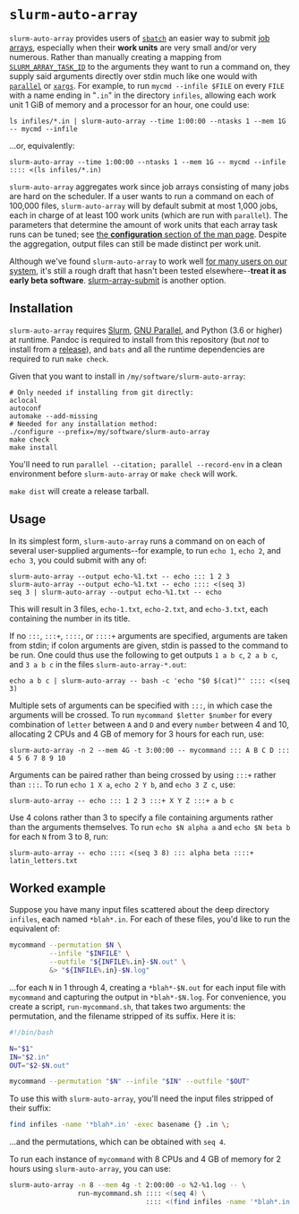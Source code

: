 # `slurm-auto-array`

`slurm-auto-array` provides users of [`sbatch`](https://slurm.schedmd.com/sbatch.html) an easier way to submit [job arrays](https://slurm.schedmd.com/job_array.html), especially when their **work units** are very small and/or very numerous. Rather than manually creating a mapping from [`SLURM_ARRAY_TASK_ID`](https://slurm.schedmd.com/job_array.html#env_vars) to the arguments they want to run a command on, they supply said arguments directly over stdin much like one would with [`parallel`](https://www.gnu.org/software/parallel/) or [`xargs`](https://manpages.org/xargs). For example, to run `mycmd --infile $FILE` on every `FILE` with a name ending in "`.in`" in the directory `infiles`, allowing each work unit 1 GiB of memory and a processor for an hour, one could use:

```shell
ls infiles/*.in | slurm-auto-array --time 1:00:00 --ntasks 1 --mem 1G -- mycmd --infile
```

...or, equivalently:

```shell
slurm-auto-array --time 1:00:00 --ntasks 1 --mem 1G -- mycmd --infile :::: <(ls infiles/*.in)
```

`slurm-auto-array` aggregates work since job arrays consisting of many jobs are hard on the scheduler. If a user wants to run a command on each of 100,000 files, `slurm-auto-array` will by default submit at most 1,000 jobs, each in charge of at least 100 work units (which are run with `parallel`). The parameters that determine the amount of work units that each array task runs can be tuned; see [the **configuration** section of the man page](share/man/man1/slurm-auto-array.1.md#configuration). Despite the aggregation, output files can still be made distinct per work unit.

Although we've found `slurm-auto-array` to work well [for many users on our system](https://rc.byu.edu/), it's still a rough draft that hasn't been tested elsewhere--**treat it as early beta software**. [slurm-array-submit](https://github.com/juliangilbey/slurm-array-submit) is another option.



## Installation

`slurm-auto-array` requires [Slurm](https://slurm.schedmd.com/overview.html), [GNU Parallel](https://www.gnu.org/software/parallel/), and Python (3.6 or higher) at runtime. Pandoc is required to install from this repository (but *not* to install from a [release](https://github.com/BYUHPC/slurm-auto-array/releases)), and `bats` and all the runtime dependencies are required to run `make check`.

Given that you want to install in `/my/software/slurm-auto-array`:

```shell
# Only needed if installing from git directly:
aclocal
autoconf
automake --add-missing
# Needed for any installation method:
./configure --prefix=/my/software/slurm-auto-array
make check
make install
```

You'll need to run `parallel --citation; parallel --record-env` in a clean environment before `slurm-auto-array` or `make check` will work.

`make dist` will create a release tarball.



## Usage

In its simplest form, `slurm-auto-array` runs a command on on each of several user-supplied arguments--for example, to run `echo 1`, `echo 2`, and `echo 3`, you could submit with any of:

```shell
slurm-auto-array --output echo-%1.txt -- echo ::: 1 2 3
slurm-auto-array --output echo-%1.txt -- echo :::: <(seq 3)
seq 3 | slurm-auto-array --output echo-%1.txt -- echo
```

This will result in 3 files, `echo-1.txt`, `echo-2.txt`, and `echo-3.txt`, each containing the number in its title.

If no `:::`, `:::+`, `::::`, or `::::+` arguments are specified, arguments are taken from stdin; if colon arguments are given, stdin is passed to the command to be run. One could thus use the following to get outputs `1 a b c`, `2 a b c`, and `3 a b c` in the files `slurm-auto-array-*.out`:

```shell
echo a b c | slurm-auto-array -- bash -c 'echo "$0 $(cat)"' :::: <(seq 3)
```

Multiple sets of arguments can be specified with `:::`, in which case the arguments will be crossed. To run `mycommand $letter $number` for every combination of `letter` between `A` and `D` and every `number` between 4 and 10, allocating 2 CPUs and 4 GB of memory for 3 hours for each run, use:

```shell
slurm-auto-array -n 2 --mem 4G -t 3:00:00 -- mycommand ::: A B C D ::: 4 5 6 7 8 9 10
```

Arguments can be paired rather than being crossed by using `:::+` rather than `:::`. To run `echo 1 X a`, `echo 2 Y b`, and `echo 3 Z c`, use:

```shell
slurm-auto-array -- echo ::: 1 2 3 :::+ X Y Z :::+ a b c
```

Use 4 colons rather than 3 to specify a file containing arguments rather than the arguments themselves. To run `echo $N alpha a` and `echo $N beta b` for each `N` from 3 to 8, run:

```shell
slurm-auto-array -- echo :::: <(seq 3 8) ::: alpha beta ::::+ latin_letters.txt
```



## Worked example

Suppose you have many input files scattered about the deep directory `infiles`, each named `*blah*.in`. For each of these files, you'd like to run the equivalent of:

```bash
mycommand --permutation $N \
          --infile "$INFILE" \
          --outfile "${INFILE%.in}-$N.out" \
          &> "${INFILE%.in}-$N.log"
```

...for each `N` in 1 through 4, creating a `*blah*-$N.out` for each input file with `mycommand` and capturing the output in `*blah*-$N.log`. For convenience, you create a script, `run-mycommand.sh`, that takes two arguments: the permutation, and the filename stripped of its suffix. Here it is:

```bash
#!/bin/bash

N="$1"
IN="$2.in"
OUT="$2-$N.out"

mycommand --permutation "$N" --infile "$IN" --outfile "$OUT"
```

To use this with `slurm-auto-array`, you'll need the input files stripped of their suffix:

```bash
find infiles -name '*blah*.in' -exec basename {} .in \;
```

...and the permutations, which can be obtained with `seq 4`.

To run each instance of `mycommand` with 8 CPUs and 4 GB of memory for 2 hours using `slurm-auto-array`, you can use:

```bash
slurm-auto-array -n 8 --mem 4g -t 2:00:00 -o %2-%1.log -- \
                 run-mycommand.sh :::: <(seq 4) \
                                  :::: <(find infiles -name '*blah*.in' -exec basename {} .in \;)
```
